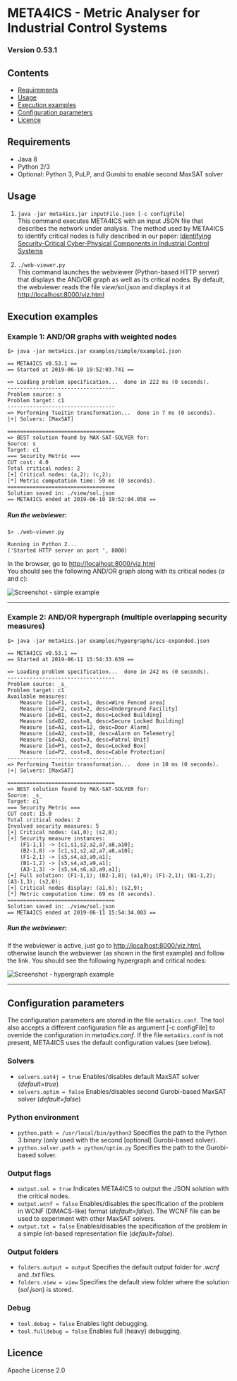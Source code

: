 # META4ICS - Metric Analyser for Industrial Control Systems
### Version 0.53.1

## Contents
- [Requirements](#requirements)
- [Usage](#usage)
- [Execution examples](#execution-examples)
- [Configuration parameters](#configuration-parameters)
- [Licence](#licence)

## Requirements
* Java 8
* Python 2/3
* Optional: Python 3, PuLP, and Gurobi to enable second MaxSAT solver

## Usage

1. ```java -jar meta4ics.jar inputFile.json [-c configFile]```  
This command executes META4ICS with an input JSON file that describes the network under analysis. 
The method used by META4ICS to identify critical nodes is fully described in our paper: 
[Identifying Security-Critical Cyber-Physical Components in Industrial Control Systems](https://arxiv.org/abs/1905.04796)

2. ```./web-viewer.py```  
This command launches the webviewer (Python-based HTTP server) that displays the AND/OR graph as well as its critical nodes. 
By default, the webviewer reads the file *view/sol.json* and displays it at [http://localhost:8000/viz.html](http://localhost:8000/viz.html)



## Execution examples

### Example 1: AND/OR graphs with weighted nodes
```
$> java -jar meta4ics.jar examples/simple/example1.json
```
```
== META4ICS v0.53.1 ==
== Started at 2019-06-10 19:52:03.741 ==

=> Loading problem specification...  done in 222 ms (0 seconds).
----------------------------------
Problem source: s
Problem target: c1
----------------------------------
=> Performing Tseitin transformation...  done in 7 ms (0 seconds).
|+| Solvers: [MaxSAT]

==================================
=> BEST solution found by MAX-SAT-SOLVER for:
Source: s
Target: c1
=== Security Metric ===
CUT cost: 4.0
Total critical nodes: 2
[+] Critical nodes: (a,2); (c,2);
[*] Metric computation time: 59 ms (0 seconds).
==================================
Solution saved in: ./view/sol.json
== META4ICS ended at 2019-06-10 19:52:04.058 ==
```

##### Run the webviewer:
```
$> ./web-viewer.py
```
```
Running in Python 2...
('Started HTTP server on port ', 8000)
```
In the browser, go to [http://localhost:8000/viz.html](http://localhost:8000/viz.html)  
You should see the following AND/OR graph along with its critical nodes (*a* and *c*):

![Screenshot - simple example](https://github.com/mbarrere/meta4ics/blob/master/screenshots/example1.png)

---

### Example 2: AND/OR hypergraph (multiple overlapping security measures)
```
$> java -jar meta4ics.jar examples/hypergraphs/ics-expanded.json 
```
```
== META4ICS v0.53.1 ==
== Started at 2019-06-11 15:54:33.639 ==

=> Loading problem specification...  done in 242 ms (0 seconds).
----------------------------------
Problem source: _s_
Problem target: c1
Available measures: 
	Measure [id=F1, cost=1, desc=Wire Fenced area]
	Measure [id=F2, cost=2, desc=Underground Facility]
	Measure [id=B1, cost=2, desc=Locked Building]
	Measure [id=B2, cost=8, desc=Secure Locked Building]
	Measure [id=A1, cost=12, desc=Door Alarm]
	Measure [id=A2, cost=18, desc=Alarm on Telemetry]
	Measure [id=A3, cost=3, desc=Patrol Unit]
	Measure [id=P1, cost=2, desc=Locked Box]
	Measure [id=P2, cost=8, desc=Cable Protection]
----------------------------------
=> Performing Tseitin transformation...  done in 10 ms (0 seconds).
|+| Solvers: [MaxSAT]

==================================
=> BEST solution found by MAX-SAT-SOLVER for:
Source: _s_
Target: c1
=== Security Metric ===
CUT cost: 15.0
Total critical nodes: 2
Involved security measures: 5
[+] Critical nodes: (a1,0); (s2,0); 
[+] Security measure instances: 
	(F1-1,1) -> [c1,s1,s2,a2,a7,a8,a10];
	(B2-1,8) -> [c1,s1,s2,a2,a7,a8,a10];
	(F1-2,1) -> [s5,s4,a3,a9,a1];
	(B1-1,2) -> [s5,s4,a3,a9,a1];
	(A3-1,3) -> [s5,s4,s6,a3,a9,a1];
[+] Full solution: (F1-1,1); (B2-1,8); (a1,0); (F1-2,1); (B1-1,2); (A3-1,3); (s2,0); 
[+] Critical nodes display: (a1,6); (s2,9); 
[*] Metric computation time: 69 ms (0 seconds).
==================================
Solution saved in: ./view/sol.json
== META4ICS ended at 2019-06-11 15:54:34.003 ==
```

##### Run the webviewer:

If the webviewer is active, just go to [http://localhost:8000/viz.html](http://localhost:8000/viz.html), otherwise launch the webviewer (as shown in the first example) and follow the link. 
You should see the following hypergraph and critical nodes:  

![Screenshot - hypergraph example](https://github.com/mbarrere/meta4ics/blob/master/screenshots/ics-expanded.png)

---


## Configuration parameters
The configuration parameters are stored in the file `meta4ics.conf`. 
The tool also accepts a different configuration file as argument [-c configFile] to override the configuration in *meta4ics.conf*. If the file `meta4ics.conf` is not present, META4ICS uses the default configuration values (see below). 

### Solvers
* ```solvers.sat4j = true``` Enables/disables default MaxSAT solver (*default=true*)
* ```solvers.optim = false``` Enables/disables second Gurobi-based MaxSAT solver (*default=false*)

### Python environment
* ```python.path = /usr/local/bin/python3``` Specifies the path to the Python 3 binary (only used with the second [optional] Gurobi-based solver). 
* ```python.solver.path = python/optim.py``` Specifies the path to the Gurobi-based solver. 

### Output flags
* ```output.sol = true``` Indicates META4ICS to output the JSON solution with the critical nodes. 
* ```output.wcnf = false``` Enables/disables the specification of the problem in WCNF (DIMACS-like) format (*default=false*). The WCNF file can be used to experiment with other MaxSAT solvers. 
* ```output.txt = false``` Enables/disables the specification of the problem in a simple list-based representation file (*default=false*). 


### Output folders
* ```folders.output = output``` Specifies the default output folder for *.wcnf* and *.txt* files.
* ```folders.view = view``` Specifies the default view folder where the solution (*sol.json*) is stored. 

### Debug
* ```tool.debug = false``` Enables light debugging. 
* ```tool.fulldebug = false``` Enables full (heavy) debugging. 

## Licence
Apache License 2.0
